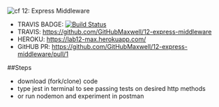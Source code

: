 ![cf](https://i.imgur.com/7v5ASc8.png) 12: Express Middleware

* TRAVIS BADGE: [![Build Status](https://travis-ci.com/GitHubMaxwell/12-express-middleware.svg?branch=max-clean-lab12)](https://travis-ci.com/GitHubMaxwell/12-express-middleware)
* TRAVIS: https://github.com/GitHubMaxwell/12-express-middleware
* HEROKU: https://lab12-max.herokuapp.com/
* GitHUB PR: https://github.com/GitHubMaxwell/12-express-middleware/pull/1

##Steps
* download (fork/clone) code
* type jest in terminal to see passing tests on desired http methods
* or run nodemon and experiment in postman